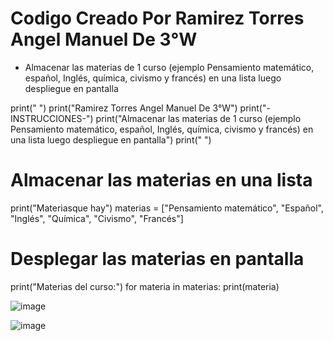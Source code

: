 # Codigo Creado Por Ramirez Torres Angel Manuel De 3°W
- Almacenar las materias de 1 curso (ejemplo Pensamiento matemático, español, Inglés, química, civismo y francés) en una lista luego despliegue en pantalla

print(" ")
print("Ramirez Torres Angel Manuel De 3°W")
print("-INSTRUCCIONES-")
print("Almacenar las materias de 1 curso (ejemplo Pensamiento matemático, español, Inglés, química, civismo y francés) en una lista luego despliegue en pantalla")
print(" ")

# Almacenar las materias en una lista
print("Materiasque hay")
materias = ["Pensamiento matemático", "Español", "Inglés", "Química", "Civismo", "Francés"]

# Desplegar las materias en pantalla
print("Materias del curso:")
for materia in materias:
    print(materia)




![image](https://github.com/user-attachments/assets/449c9938-dc7c-400f-b532-e0831510a097)

![image](https://github.com/user-attachments/assets/b4cff9fb-9cfb-469a-ad0f-f73d700a48e5)
